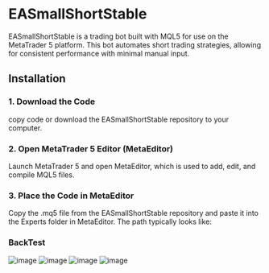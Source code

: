 # EASmallShortStable

EASmallShortStable is a trading bot built with MQL5 for use on the MetaTrader 5 platform. This bot automates short trading strategies, allowing for consistent performance with minimal manual input.

## Installation

### 1. Download the Code  
copy code or download the EASmallShortStable repository to your computer.

### 2. Open MetaTrader 5 Editor (MetaEditor)
Launch MetaTrader 5 and open MetaEditor, which is used to add, edit, and compile MQL5 files.

### 3. Place the Code in MetaEditor
Copy the .mq5 file from the EASmallShortStable repository and paste it into the Experts folder in MetaEditor. The path typically looks like:

### BackTest
![image](https://github.com/user-attachments/assets/3fcdfeef-442e-46af-ab37-5af1c62abf5a)
![image](https://github.com/user-attachments/assets/efd08a90-95e7-4b9d-82e0-55294be353cd)
![image](https://github.com/user-attachments/assets/6ef3fe81-26dc-4a87-903d-8a75a344cbac)
![image](https://github.com/user-attachments/assets/2ab7892c-1050-456a-97f5-333b54c26e7b)
